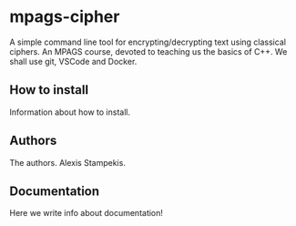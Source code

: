 # mpags-cipher
A simple command line tool for encrypting/decrypting text using classical ciphers.
An MPAGS course, devoted to teaching us the basics of C++.
We shall use git, VSCode and Docker.

## How to install
Information about how to install.

## Authors
The authors. 
Alexis Stampekis.

## Documentation
Here we write info about documentation!
